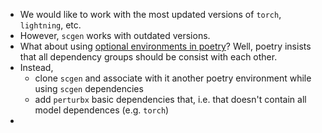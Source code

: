 

- We would like to work with the most updated versions of `torch`, `lightning`, etc.
- However, `scgen` works with outdated versions.
- What about using [optional environments in poetry](https://python-poetry.org/docs/managing-dependencies/)? Well, poetry insists that all dependency groups should be consist with each other.
- Instead, 
	- clone `scgen` and associate with it another poetry environment while using `scgen` dependencies
	- add `perturbx` basic dependencies that, i.e. that doesn't contain all model dependences (e.g. `torch`)
- 